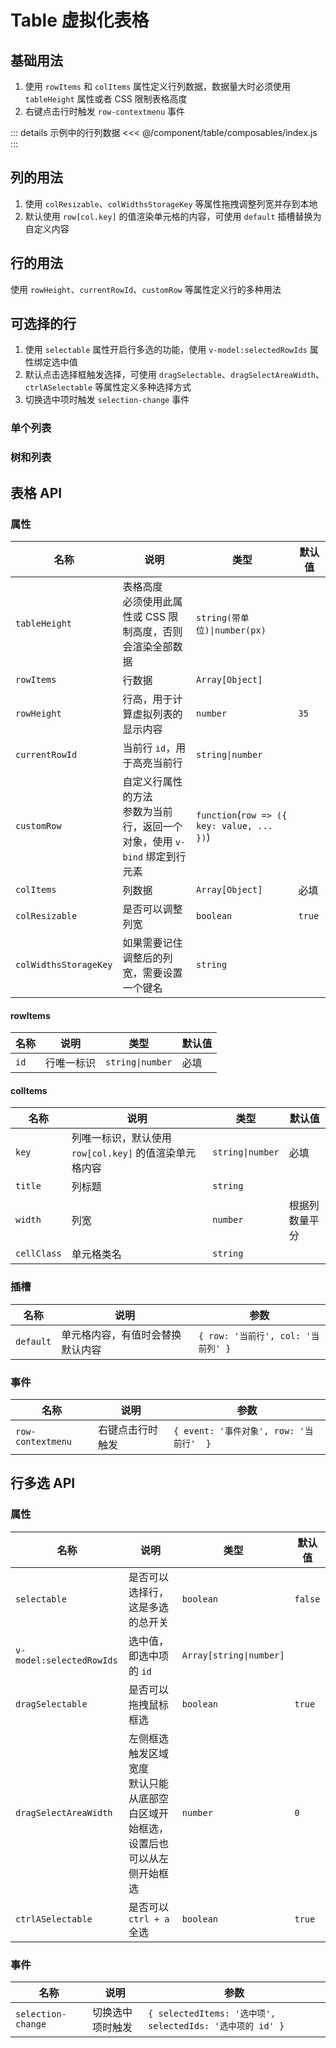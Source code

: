 # Table 虚拟化表格

## 基础用法

1. 使用 `rowItems` 和 `colItems` 属性定义行列数据，数据量大时必须使用 `tableHeight` 属性或者 CSS 限制表格高度
2. 右键点击行时触发 `row-contextmenu` 事件

::: details 示例中的行列数据
<<< @/component/table/composables/index.js
:::

<preview path="./demos/basic.vue"></preview>

## 列的用法

1. 使用 `colResizable`、`colWidthsStorageKey` 等属性拖拽调整列宽并存到本地
2. 默认使用 `row[col.key]` 的值渲染单元格的内容，可使用 `default` 插槽替换为自定义内容

<preview path="./demos/cols.vue"></preview>

## 行的用法

使用 `rowHeight`、`currentRowId`、`customRow` 等属性定义行的多种用法

<preview path="./demos/rows.vue"></preview>

## 可选择的行

1. 使用 `selectable` 属性开启行多选的功能，使用 `v-model:selectedRowIds` 属性绑定选中值
2. 默认点击选择框触发选择，可使用 `dragSelectable`、`dragSelectAreaWidth`、`ctrlASelectable` 等属性定义多种选择方式
3. 切换选中项时触发 `selection-change` 事件

<preview path="./demos/selection.vue"></preview>

<!--@include: ./parts/drag-sort-guild.md-->

### 单个列表

<preview path="./demos/drag-sort.vue"></preview>

### 树和列表

<preview path="./demos/drag-sort-multi.vue"></preview>

## 表格 API

### 属性

| 名称                  | 说明                                                                           | 类型                                       | 默认值 |
| --------------------- | ------------------------------------------------------------------------------ | ------------------------------------------ | ------ |
| `tableHeight`         | 表格高度 <br> 必须使用此属性或 CSS 限制高度，否则会渲染全部数据                | `string(带单位)\|number(px)`               |        |
| `rowItems`            | 行数据                                                                         | `Array[Object]`                            |        |
| `rowHeight`           | 行高，用于计算虚拟列表的显示内容                                               | `number`                                   | `35`   |
| `currentRowId`        | 当前行 `id`，用于高亮当前行                                                    | `string\|number`                           |        |
| `customRow`           | 自定义行属性的方法 <br> 参数为当前行，返回一个对象，使用 `v-bind` 绑定到行元素 | `function`(`row => ({ key: value, ... })`) |        |
| `colItems`            | 列数据                                                                         | `Array[Object]`                            | 必填   |
| `colResizable`        | 是否可以调整列宽                                                               | `boolean`                                  | `true` |
| `colWidthsStorageKey` | 如果需要记住调整后的列宽，需要设置一个键名                                     | `string`                                   |        |

#### rowItems

| 名称 | 说明       | 类型             | 默认值 |
| ---- | ---------- | ---------------- | ------ |
| `id` | 行唯一标识 | `string\|number` | 必填   |

#### colItems

| 名称        | 说明                                                   | 类型             | 默认值         |
| ----------- | ------------------------------------------------------ | ---------------- | -------------- |
| `key`       | 列唯一标识，默认使用 `row[col.key]` 的值渲染单元格内容 | `string\|number` | 必填           |
| `title`     | 列标题                                                 | `string`         |                |
| `width`     | 列宽                                                   | `number`         | 根据列数量平分 |
| `cellClass` | 单元格类名                                             | `string`         |                |

### 插槽

| 名称      | 说明                             | 参数                               |
| --------- | -------------------------------- | ---------------------------------- |
| `default` | 单元格内容，有值时会替换默认内容 | `{ row: '当前行', col: '当前列' }` |

### 事件

| 名称              | 说明             | 参数                                    |
| ----------------- | ---------------- | --------------------------------------- |
| `row-contextmenu` | 右键点击行时触发 | `{ event: '事件对象', row: '当前行'  }` |

## 行多选 API

### 属性

| 名称                     | 说明                                                                                 | 类型                    | 默认值  |
| ------------------------ | ------------------------------------------------------------------------------------ | ----------------------- | ------- |
| `selectable`             | 是否可以选择行，这是多选的总开关                                                     | `boolean`               | `false` |
| `v-model:selectedRowIds` | 选中值，即选中项的 `id`                                                              | `Array[string\|number]` |         |
| `dragSelectable`         | 是否可以拖拽鼠标框选                                                                 | `boolean`               | `true`  |
| `dragSelectAreaWidth`    | 左侧框选触发区域宽度 <br> 默认只能从底部空白区域开始框选，设置后也可以从左侧开始框选 | `number`                | `0`     |
| `ctrlASelectable`        | 是否可以 `ctrl + a` 全选                                                             | `boolean`               | `true`  |

### 事件

| 名称               | 说明             | 参数                                                      |
| ------------------ | ---------------- | --------------------------------------------------------- |
| `selection-change` | 切换选中项时触发 | `{ selectedItems: '选中项', selectedIds: '选中项的 id' }` |

<!--@include: ./parts/drag-sort-api.md-->
